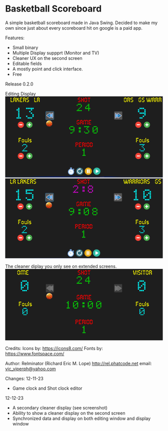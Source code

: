 # Basketball Scoreboard
 A simple basketball scoreboard made in Java Swing.
 Decided to make my own since just about every scoreboard hit on google is a paid app.
 
Features:
 
* Small binary
* Multiple Display suppprt (Monitor and TV)
* Cleaner UX on the second screen
* Editable fields
* A mostly point and click interface.
* Free


Release 0.2.0

Editing Display
![Alt text](basketscreen01.png?raw=true)
![Alt text](basketscreen02.png?raw=true)

The cleaner diplay you only see on extended screens.
![Alt text](basketscreen03.png?raw=true)

Credits:
Icons by: https://icons8.com/
Fonts by: https://www.fontspace.com/

Author: Relminator (Richard Eric M. Lope)
            http://rel.phatcode.net
            email: vic_viperph@yahoo.com

Changes:
12-11-23
* Game clock and Shot clock editor

12-12-23
* A secondary cleaner display (see screenshot)
* Ability to show a cleaner display on the second screen 
* Synchronized data and display on both editing window and display window

